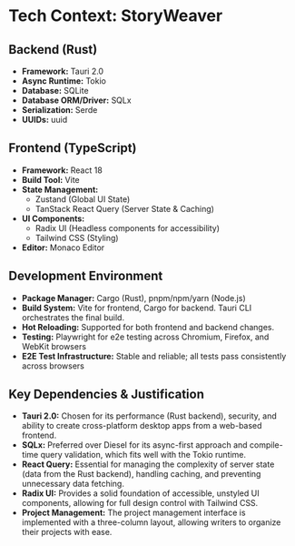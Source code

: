 # Tech Context: StoryWeaver

## Backend (Rust)
- **Framework:** Tauri 2.0
- **Async Runtime:** Tokio
- **Database:** SQLite
- **Database ORM/Driver:** SQLx
- **Serialization:** Serde
- **UUIDs:** uuid

## Frontend (TypeScript)
- **Framework:** React 18
- **Build Tool:** Vite
- **State Management:**
    - Zustand (Global UI State)
    - TanStack React Query (Server State & Caching)
- **UI Components:**
    - Radix UI (Headless components for accessibility)
    - Tailwind CSS (Styling)
- **Editor:** Monaco Editor

## Development Environment
- **Package Manager:** Cargo (Rust), pnpm/npm/yarn (Node.js)
- **Build System:** Vite for frontend, Cargo for backend. Tauri CLI orchestrates the final build.
- **Hot Reloading:** Supported for both frontend and backend changes.
- **Testing:** Playwright for e2e testing across Chromium, Firefox, and WebKit browsers
- **E2E Test Infrastructure:** Stable and reliable; all tests pass consistently across browsers

## Key Dependencies & Justification
- **Tauri 2.0:** Chosen for its performance (Rust backend), security, and ability to create cross-platform desktop apps from a web-based frontend.
- **SQLx:** Preferred over Diesel for its async-first approach and compile-time query validation, which fits well with the Tokio runtime.
- **React Query:** Essential for managing the complexity of server state (data from the Rust backend), handling caching, and preventing unnecessary data fetching.
- **Radix UI:** Provides a solid foundation of accessible, unstyled UI components, allowing for full design control with Tailwind CSS.
- **Project Management:** The project management interface is implemented with a three-column layout, allowing writers to organize their projects with ease.
